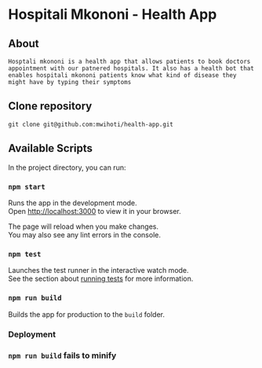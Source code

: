 # Hospitali Mkononi - Health App
## About
```Hosptali mkononi is a health app that allows patients to book doctors appointment with our patnered hospitals. It also has a health bot that enables hospitali mkononi patients know what kind of disease they might have by typing their symptoms```
## Clone repository
```git clone git@github.com:mwihoti/health-app.git```
## Available Scripts

In the project directory, you can run:

### `npm start`

Runs the app in the development mode.\
Open [http://localhost:3000](http://localhost:3000) to view it in your browser.

The page will reload when you make changes.\
You may also see any lint errors in the console.

### `npm test`

Launches the test runner in the interactive watch mode.\
See the section about [running tests](https://facebook.github.io/create-react-app/docs/running-tests) for more information.

### `npm run build`

Builds the app for production to the `build` folder.


### Deployment

### `npm run build` fails to minify

